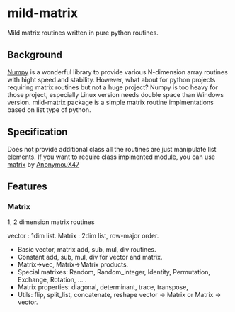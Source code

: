 # mild-matrix

Mild matrix routines written in pure python routines.

## Background
[Numpy](https://numpy.org/) is a wonderful library to provide various N-dimension array routines with hight speed and stability.
However, what about for python projects requiring matrix routines but not a huge project? 
Numpy is too heavy for those project, especially Linux version needs double space than Windows version.
mild-matrix package is a simple matrix routine implmentations based on list type of python.

## Specification

Does not provide additional class all the routines are just manipulate list elements.
If you want to require class implmented module, you can use [matrix](https://github.com/AnonymouX47/matrix) by [AnonymouX47](https://github.com/AnonymouX47?tab=repositories) 

## Features

### Matrix

1, 2 dimension matrix routines

vector : 1dim list.
Matrix : 2dim list, row-major order.

* Basic vector, matrix add, sub, mul, div routines.
* Constant add, sub, mul, div for vector and matrix. 
* Matrix->vec, Matrix->Matrix products.
* Special matrixes: Random, Random_integer, Identity, Permutation, Exchange, Rotation, ... .
* Matrix properties: diagonal, determinant, trace, transpose,
* Utils: flip, split_list, concatenate, reshape vector -> Matrix or Matrix -> vector.
